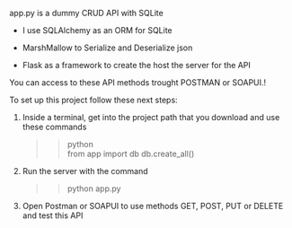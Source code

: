 app.py is a dummy CRUD API with SQLite

- I use SQLAlchemy as an ORM for SQLite

- MarshMallow to Serialize and Deserialize json

- Flask as a framework to create the host the server for the API


You can access to these API methods trought POSTMAN or SOAPUI.!

To set up this project follow these next steps:

1. Inside a terminal, get into the project path that you download and use these commands
    >>python      
    >>from app import db
    >>db.create_all()

2. Run the server with the command
    >>python app.py
    
3. Open Postman or SOAPUI to use methods GET, POST, PUT or DELETE and test this API


